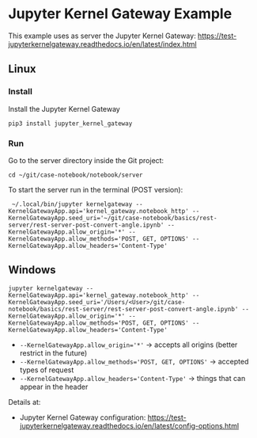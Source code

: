 # Jupyter Kernel Gateway Example

This example uses as server the Jupyter Kernel Gateway: https://test-jupyterkernelgateway.readthedocs.io/en/latest/index.html

## Linux

### Install

Install the Jupyter Kernel Gateway
~~~~
pip3 install jupyter_kernel_gateway
~~~~

### Run

Go to the server directory inside the Git project:
~~~~
cd ~/git/case-notebook/notebook/server
~~~~

To start the server run in the terminal (POST version):
~~~~
 ~/.local/bin/jupyter kernelgateway --KernelGatewayApp.api='kernel_gateway.notebook_http' --KernelGatewayApp.seed_uri='~/git/case-notebook/basics/rest-server/rest-server-post-convert-angle.ipynb' --KernelGatewayApp.allow_origin='*' --KernelGatewayApp.allow_methods='POST, GET, OPTIONS' --KernelGatewayApp.allow_headers='Content-Type'
~~~~

## Windows
~~~~
jupyter kernelgateway --KernelGatewayApp.api='kernel_gateway.notebook_http' --KernelGatewayApp.seed_uri='/Users/<User>/git/case-notebook/basics/rest-server/rest-server-post-convert-angle.ipynb' --KernelGatewayApp.allow_origin='*' --KernelGatewayApp.allow_methods='POST, GET, OPTIONS' --KernelGatewayApp.allow_headers='Content-Type'
~~~~

* `--KernelGatewayApp.allow_origin='*'` -> accepts all origins (better restrict in the future)
* `--KernelGatewayApp.allow_methods='POST, GET, OPTIONS'` -> accepted types of request
* `--KernelGatewayApp.allow_headers='Content-Type'` -> things that can appear in the header

Details at:

* Jupyter Kernel Gateway configuration: https://test-jupyterkernelgateway.readthedocs.io/en/latest/config-options.html
